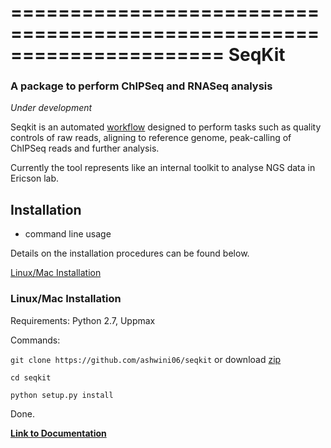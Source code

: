======================================================================
SeqKit
======================================================================

### A package to perform ChIPSeq and RNASeq analysis
*Under development*

Seqkit is an automated [workflow](https://github.com/ashwini06/seqkit/blob/master/misc/SeqKit_workflow.pdf) designed to perform tasks such as quality controls of raw reads, aligning to reference genome, peak-calling of ChIPSeq reads and further analysis.

Currently the tool represents like an internal toolkit to analyse NGS data in Ericson lab.

<a name="installation"/></a>
Installation
---------------
* command line usage

Details on the installation procedures can be found below.

[Linux/Mac Installation](#general)

<a name="general"/></a>
### Linux/Mac Installation

Requirements:
Python 2.7, Uppmax 

Commands:

`git clone https://github.com/ashwini06/seqkit`
or download [zip](https://github.com/ashwini06/seqkit/archive/master.zip)

`cd seqkit`

`python setup.py install`

Done.

 **[Link to Documentation](https://github.com/ashwini06/seqkit/blob/master/misc/Documentation.md#setup-requirements)**
